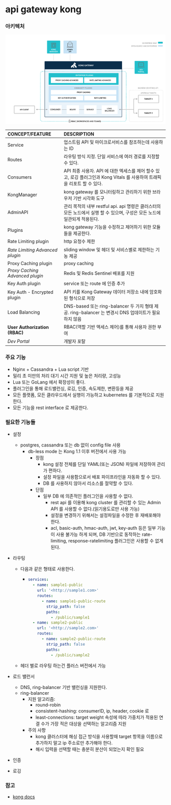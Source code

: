 # api gateway kong

### 아키텍처

![kong-architecture](kong-architecture.png)

| CONCEPT/FEATURE                 | DESCRIPTION                                                                      |
|:--------------------------------|:---------------------------------------------------------------------------------|
| Service                         | 업스트림 API 및 마이크로서비스를 참조하는데 사용하는 ID                                                |
| Routes                          | 라우팅 방식 지정. 단일 서비스에 여러 경로를 지정할 수 있다.                                              |
| Consumers                       | API 최종 사용자. API 에 대한 엑세스를 제어 할수 있고, 로깅 플러그인과 Kong Vitals 를 사용하여 트래픽을 리포트 할 수 있다. |
| KongManager                     | kong gateway 를 모니터링하고 관리하기 위한 브라우저 기반 시각화 도구                                     |
| AdminAPI                        | 관리 목적의 내부 restful api. api 명령은 클러스터의 모든 노드에서 실행 할 수 있으며, 구성은 모든 노드에 일관되게 적용된다.   |
| Plugins                         | kong gateway 기능을 수정하고 제어하기 위한 모듈들을 제공한다.                                         |
| Rate Limiting plugin            | http 요청수 제한                                                                      |
| *Rate Limiting Advanced plugin* | sliding window 및 헤더 및 서비스별로 제한하는 기농 제공                                           |
| Proxy Caching plugin            | proxy caching                                                                    |
| *Proxy Caching Advanced plugin* | Redis 및 Redis Sentinel 배포를 지원                                                    |
| Key Auth plugin                 | service 또는 route 에 인증 추가                                                         |
| Key Auth - Encrypted plugin     | API 키를 Kong Gateway 데이터 저장소 내에 암호화된 형식으로 저장                                      |
| Load Balancing                  | DNS-based 또는 ring-balancer 두 가지 형태 제공. ring-balancer 는 변경시 DNS 업데이트가 필요하지 않음     |
| **User Authorization (RBAC)**   | RBAC(역할 기반 액세스 제어)를 통해 사용자 권한 부여                                                 |
| *Dev Portal*                    | 개발자 포탈                                                                           |

### 주요 기능

- Nginx + Cassandra + Lua script 기반
- 밀리 초 미만의 처리 대기 시간 지원 및 높은 처리량, 고성능
- Lua 또는 GoLang 에서 확장성이 좋다.
- 플러그인을 통해 로드밸런싱, 로깅, 인증, 속도제한, 변환등을 제공
- 모든 플랫폼, 모든 클라우드에서 실행이 가능하고 kubernetes 를 기본적으로 지원한다.
- 모든 기능을 rest interface 로 제공한다.

### 필요한 기능들

- 설정
  - postgres, cassandra 또는 db 없이 config file 사용
    - db-less mode 는 Kong 1.1 이후 버전에서 사용 가능
      - 장점
        - kong 설정 전체를 단일 YAML(또는 JSON) 파일에 저장하여 관리가 편하다.
        - 설정 파일을 사용함으로서 배포 파이프라인을 자동화 할 수 있다.
        - DB 를 사용하지 않아서 리소스를 절약할 수 있다.
      - 단점
        - 일부 DB 에 의존적인 플러그인을 사용할 수 없다.
          - rest api 를 이용해 kong cluster 를 관리할 수 있는 Admin API 를 사용할 수 없다.(읽기용도로만 사용 가능)
          - 설정을 변경하기 위해서는 설정파일을 수정한 후 재배포해야 한다.
          - acl, basic-auth, hmac-auth, jwt, key-auth 등은 일부 기능이 사용 불가능 하게 되며, DB 기반으로 동작하는 rate-limiting,
            response-ratelimiting 플러그인은 사용할 수 없게 된다.

- 라우팅
  - 다음과 같은 형태로 사용한다.
    - ~~~yml
      services:
        - name: sample1-public
          url: '<http://sample1.com>'
          routes:
            - name: sample1-public-route
              strip_path: false
              paths:
                - /public/sample1
        - name: sample2-public
          url: '<http://sample2.com>'
          routes:
            - name: sample2-public-route
              strip_path: false
              paths:
                - /public/sample2
      ~~~
  - 헤더 별로 라우팅 하는건 플러스 버전에서 가능
- 로드 밸런서
  - DNS, ring-balancer 기반 밸런싱을 지원한다.
  - ring-balancer
    - 지원 알고리즘: 
      - round-robin
      - consistent-hashing: consumerID, ip, header, cookie 로
      - least-connections: target weight 속성에 따라 가중치가 적용된 연결 수가 가장 적은 대상을 선택하는 알고리즘 지원
    - 주의 사항
      - kong 클러스터에 해싱 접근 방식을 사용할때 target 항목을 이름으로 추가하지 말고 ip 주소로만 추가해야 한다.
      - 해시 입력을 선택할 때는 충분히 분산이 되었는지 확인 필요
- 인증
- 로깅

### 참고

- [kong docs](https://docs.konghq.com/gateway/2.7.x/get-started/comprehensive/)